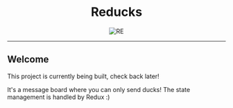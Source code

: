 <div align="center">

# Reducks

![RE](https://user-images.githubusercontent.com/35904733/233896130-28e9daad-e062-432d-9deb-e37d46525946.png)

<hr/>

</div>

## Welcome

This project is currently being built, check back later!

It's a message board where you can only send ducks! The state management is handled by Redux :)
